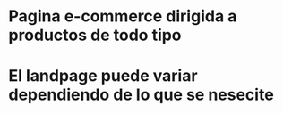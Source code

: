 # Pagina e-commerce dirigida a productos de todo tipo
# El landpage puede variar dependiendo de lo que se nesecite

